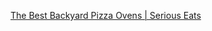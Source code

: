 
[The Best Backyard Pizza Ovens | Serious Eats](https://www.seriouseats.com/2017/05/best-backyard-pizza-ovens-review.html)

